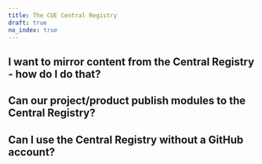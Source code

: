 ```yaml
---
title: The CUE Central Registry
draft: true
no_index: true
---
```


## I want to mirror content from the Central Registry - how do I do that?
## Can our project/product publish modules to the Central Registry?
## Can I use the Central Registry without a GitHub account?
